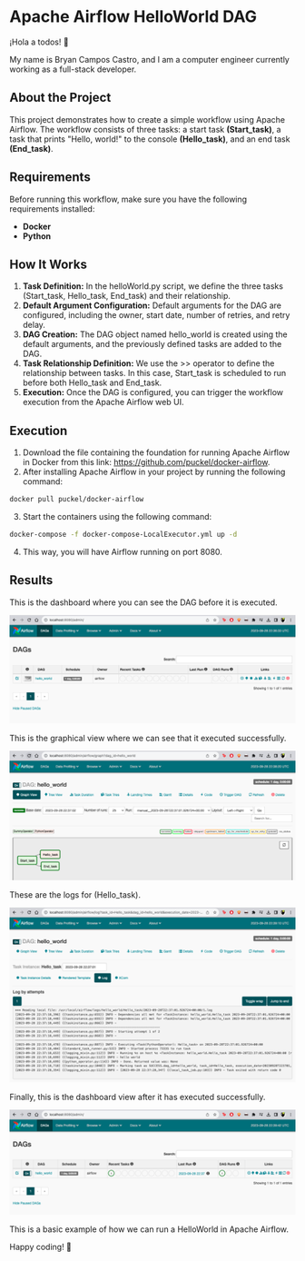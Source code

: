 # Apache Airflow HelloWorld DAG

¡Hola a todos! 👋

My name is Bryan Campos Castro, and I am a computer engineer currently working as a full-stack developer.

## About the Project

This project demonstrates how to create a simple workflow using Apache Airflow. The workflow consists of three tasks: a start task **(Start_task)**, a task that prints "Hello, world!" to the console **(Hello_task)**, and an end task **(End_task)**.

## Requirements

Before running this workflow, make sure you have the following requirements installed:

- **Docker**
- **Python**

## How It Works

1. **Task Definition:** In the helloWorld.py script, we define the three tasks (Start_task, Hello_task, End_task) and their relationship.
2. **Default Argument Configuration:** Default arguments for the DAG are configured, including the owner, start date, number of retries, and retry delay.
3. **DAG Creation:** The DAG object named hello_world is created using the default arguments, and the previously defined tasks are added to the DAG.
4. **Task Relationship Definition:** We use the >> operator to define the relationship between tasks. In this case, Start_task is scheduled to run before both Hello_task and End_task.
5. **Execution:** Once the DAG is configured, you can trigger the workflow execution from the Apache Airflow web UI.

## Execution

1. Download the file containing the foundation for running Apache Airflow in Docker from this link: https://github.com/puckel/docker-airflow.
2. After installing Apache Airflow in your project by running the following command:
```bash
docker pull puckel/docker-airflow
```
3. Start the containers using the following command:
```bash
docker-compose -f docker-compose-LocalExecutor.yml up -d
```
4. This way, you will have Airflow running on port 8080.

## Results


This is the dashboard where you can see the DAG before it is executed.

![Screenshot (160)](https://github.com/Bryancampos20/ApacheAirflow/blob/main/results/dashboard.png)

This is the graphical view where we can see that it executed successfully.

![Screenshot (160)](https://github.com/Bryancampos20/ApacheAirflow/blob/main/results/graph.png)

These are the logs for (Hello_task).

![Screenshot (160)](https://github.com/Bryancampos20/ApacheAirflow/blob/main/results/logs.png)

Finally, this is the dashboard view after it has executed successfully.

![Screenshot (160)](https://github.com/Bryancampos20/ApacheAirflow/blob/main/results/result.png)

This is a basic example of how we can run a HelloWorld in Apache Airflow.

Happy coding! 🚀
